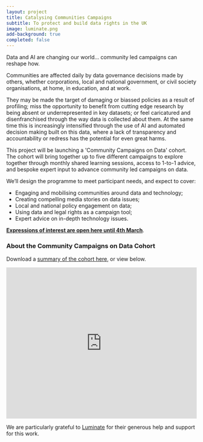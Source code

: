 ```yaml
---
layout: project
title: Catalysing Communities Campaigns
subtitle: To protect and build data rights in the UK
image: luminate.png
add-background: true
completed: false
---
```


Data and AI are changing our world… community led campaigns can reshape how.

<!--more-->

Communities are affected daily by data governance decisions made by others, whether corporations, local and national government, or civil society organisations, at home, in education, and at work.

They may be made the target of damaging or biassed policies as a result of profiling; miss the opportunity to benefit from cutting edge research by being absent or underrepresented in key datasets; or feel caricatured and disenfranchised through the way data is collected about them. At the same time this is increasingly intensified through the use of AI and automated decision making built on this data, where a lack of transparency and accountability or redress has the potential for even great harms.

This project will be launching a 'Community Campaigns on Data' cohort. The cohort will bring together up to five different campaigns to explore together through monthly shared learning sessions, access to 1-to-1 advice, and bespoke expert input to advance community led campaigns on data. 

We’ll design the programme to meet participant needs, and expect to cover: 

* Engaging and mobilising communities around data and technology; 
* Creating compelling media stories on data issues; 
* Local and national policy engagement on data;
* Using data and legal rights as a campaign tool;
* Expert advice on in-depth technology issues.

**[Expressions of interest are open here until 4th March](https://docs.google.com/forms/d/e/1FAIpQLSeQe0Yf5hbj5e79gemoB8Ar0uI3Q6_E6rVnG03w2KHjPCPqmQ/viewform?usp=sf_link)**.

### About the Community Campaigns on Data Cohort

Download a [summary of the cohort here]({{site.url}}/assets/projects/2024_Community_Data_Campaigns_Cohort.pdf), or view below. 

<iframe src="https://docs.google.com/presentation/d/e/2PACX-1vSj-8HP-CnBpAsdHrg3_IGrzMVC8zwDuP_cONrmlH1fDgU7BqcKiCY2QusEPfcCMfmf7A_79pzciwly/embed?start=false&loop=false&delayms=3000" frameborder="0" width="100%" height="400" allowfullscreen="true" mozallowfullscreen="true" webkitallowfullscreen="true"></iframe>


We are particularly grateful to [Luminate](https://www.luminategroup.com/) for their generous help and support for this work.
